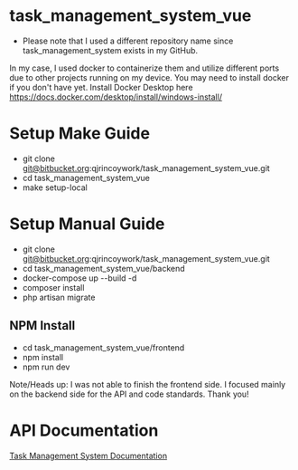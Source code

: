 # task_management_system_vue 
  - Please note that I used a different repository name since task_management_system exists in my GitHub.

In my case, I used docker to containerize them and utilize different ports due to other projects running on my device.
You may need to install docker if you don't have yet. Install Docker Desktop here https://docs.docker.com/desktop/install/windows-install/

# Setup Make Guide
 + git clone git@bitbucket.org:qjrincoywork/task_management_system_vue.git
 + cd task_management_system_vue
 + make setup-local

# Setup Manual Guide
 + git clone git@bitbucket.org:qjrincoywork/task_management_system_vue.git
 + cd task_management_system_vue/backend
 + docker-compose up --build -d
 + composer install
 + php artisan migrate

## NPM Install
 - cd task_management_system_vue/frontend
 - npm install
 - npm run dev

Note/Heads up: I was not able to finish the frontend side. I focused mainly on the backend side for the API and code standards.
Thank you!

# API Documentation
[Task Management System Documentation](https://documenter.getpostman.com/view/14067001/2sB3BLhmpn)
